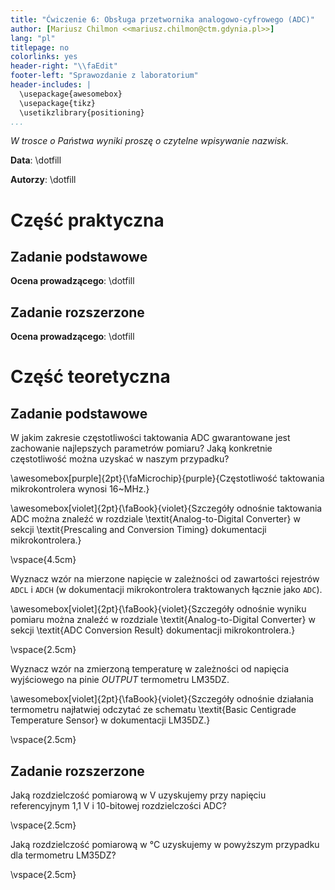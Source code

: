 ```yaml
---
title: "Ćwiczenie 6: Obsługa przetwornika analogowo-cyfrowego (ADC)"
author: [Mariusz Chilmon <<mariusz.chilmon@ctm.gdynia.pl>>]
lang: "pl"
titlepage: no
colorlinks: yes
header-right: "\\faEdit"
footer-left: "Sprawozdanie z laboratorium"
header-includes: |
  \usepackage{awesomebox}
  \usepackage{tikz}
  \usetikzlibrary{positioning}
...
```


_W trosce o Państwa wyniki proszę o czytelne wpisywanie nazwisk._

**Data**: \dotfill

**Autorzy**: \dotfill

# Część praktyczna

## Zadanie podstawowe

**Ocena prowadzącego**: \dotfill

## Zadanie rozszerzone

**Ocena prowadzącego**: \dotfill

# Część teoretyczna

## Zadanie podstawowe

W jakim zakresie częstotliwości taktowania ADC gwarantowane jest zachowanie najlepszych parametrów pomiaru? Jaką konkretnie częstotliwość można uzyskać w naszym przypadku?

\awesomebox[purple]{2pt}{\faMicrochip}{purple}{Częstotliwość taktowania mikrokontrolera wynosi 16~MHz.}

\awesomebox[violet]{2pt}{\faBook}{violet}{Szczegóły odnośnie taktowania ADC można znaleźć w rozdziale \textit{Analog-to-Digital Converter} w sekcji \textit{Prescaling and Conversion Timing} dokumentacji mikrokontrolera.}

\vspace{4.5cm}

Wyznacz wzór na mierzone napięcie w zależności od zawartości rejestrów `ADCL` i `ADCH` (w dokumentacji mikrokontrolera traktowanych łącznie jako `ADC`).

\awesomebox[violet]{2pt}{\faBook}{violet}{Szczegóły odnośnie wyniku pomiaru można znaleźć w rozdziale \textit{Analog-to-Digital Converter} w sekcji \textit{ADC Conversion Result} dokumentacji mikrokontrolera.}

\vspace{2.5cm}

Wyznacz wzór na zmierzoną temperaturę w zależności od napięcia wyjściowego na pinie _OUTPUT_ termometru LM35DZ.

\awesomebox[violet]{2pt}{\faBook}{violet}{Szczegóły odnośnie działania termometru najłatwiej odczytać ze schematu \textit{Basic Centigrade Temperature Sensor} w dokumentacji LM35DZ.}

\vspace{2.5cm}

## Zadanie rozszerzone

Jaką rozdzielczość pomiarową w V uzyskujemy przy napięciu referencyjnym 1,1&nbsp;V i 10-bitowej rozdzielczości ADC?

\vspace{2.5cm}

Jaką rozdzielczość pomiarową w °C uzyskujemy w powyższym przypadku dla termometru LM35DZ?

\vspace{2.5cm}
